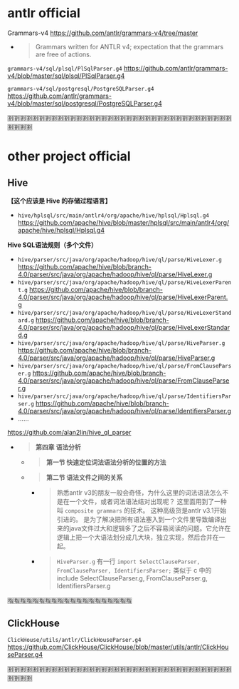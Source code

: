 
# antlr official

Grammars-v4 https://github.com/antlr/grammars-v4/tree/master
- > Grammars written for ANTLR v4; expectation that the grammars are free of actions.

`grammars-v4/sql/plsql/PlSqlParser.g4` https://github.com/antlr/grammars-v4/blob/master/sql/plsql/PlSqlParser.g4

`grammars-v4/sql/postgresql/PostgreSQLParser.g4` https://github.com/antlr/grammars-v4/blob/master/sql/postgresql/PostgreSQLParser.g4

:u5272::u5272::u5272::u5272::u5272::u5272::u5272::u5272::u5272::u5272::u5272::u5272::u5272::u5272::u5272::u5272::u5272::u5272::u5272::u5272::u5272::u5272::u5272::u5272::u5272::u5272::u5272::u5272::u5272::u5272::u5272::u5272::u5272::u5272::u5272::u5272::u5272::u5272::u5272::u5272:

# other project official

## Hive

**【这个应该是 Hive 的存储过程语言】**
- `hive/hplsql/src/main/antlr4/org/apache/hive/hplsql/Hplsql.g4` https://github.com/apache/hive/blob/master/hplsql/src/main/antlr4/org/apache/hive/hplsql/Hplsql.g4

**Hive SQL语法规则（多个文件）**
- `hive/parser/src/java/org/apache/hadoop/hive/ql/parse/HiveLexer.g` https://github.com/apache/hive/blob/branch-4.0/parser/src/java/org/apache/hadoop/hive/ql/parse/HiveLexer.g
- `hive/parser/src/java/org/apache/hadoop/hive/ql/parse/HiveLexerParent.g` https://github.com/apache/hive/blob/branch-4.0/parser/src/java/org/apache/hadoop/hive/ql/parse/HiveLexerParent.g
- `hive/parser/src/java/org/apache/hadoop/hive/ql/parse/HiveLexerStandard.g` https://github.com/apache/hive/blob/branch-4.0/parser/src/java/org/apache/hadoop/hive/ql/parse/HiveLexerStandard.g
- `hive/parser/src/java/org/apache/hadoop/hive/ql/parse/HiveParser.g` https://github.com/apache/hive/blob/branch-4.0/parser/src/java/org/apache/hadoop/hive/ql/parse/HiveParser.g
- `hive/parser/src/java/org/apache/hadoop/hive/ql/parse/FromClauseParser.g` https://github.com/apache/hive/blob/branch-4.0/parser/src/java/org/apache/hadoop/hive/ql/parse/FromClauseParser.g
- `hive/parser/src/java/org/apache/hadoop/hive/ql/parse/IdentifiersParser.g` https://github.com/apache/hive/blob/branch-4.0/parser/src/java/org/apache/hadoop/hive/ql/parse/IdentifiersParser.g
- ......

https://github.com/alan2lin/hive_ql_parser
- > **第四章 语法分析**
  * > **第一节 快速定位词法语法分析的位置的方法**
  * > **第二节 语法文件之间的关系**
    + > 熟悉antlr v3的朋友一般会奇怪，为什么这里的词法语法怎么不是在一个文件，或者词法语法结对出现呢？ 这里面用到了一种叫 `composite grammars` 的技术。 这种高级货是antlr v3.1开始引进的。 是为了解决把所有语法塞入到一个文件里导致编译出来的java文件过大和逻辑多了之后不容易阅读的问题。它允许在逻辑上把一个大语法划分成几大块，独立实现，然后合并在一起。
    + > `HiveParser.g` 有一行 `import SelectClauseParser, FromClauseParser, IdentifiersParser;` 类似于 c 中的 include SelectClauseParser.g, FromClauseParser.g, IdentifiersParser.g

:u6307::u6307::u6307::u6307::u6307::u6307::u6307::u6307::u6307::u6307::u6307::u6307::u6307::u6307::u6307::u6307::u6307::u6307::u6307::u6307:

## ClickHouse

`ClickHouse/utils/antlr/ClickHouseParser.g4` https://github.com/ClickHouse/ClickHouse/blob/master/utils/antlr/ClickHouseParser.g4

:u5272::u5272::u5272::u5272::u5272::u5272::u5272::u5272::u5272::u5272::u5272::u5272::u5272::u5272::u5272::u5272::u5272::u5272::u5272::u5272::u5272::u5272::u5272::u5272::u5272::u5272::u5272::u5272::u5272::u5272::u5272::u5272::u5272::u5272::u5272::u5272::u5272::u5272::u5272::u5272:
